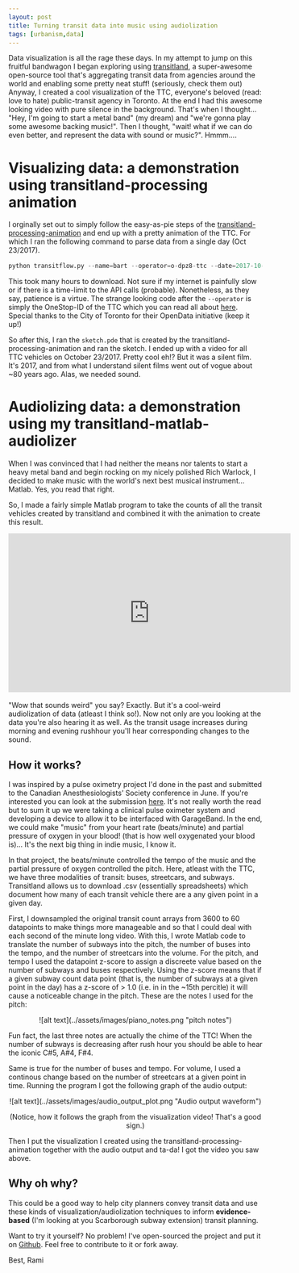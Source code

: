 ```yaml
---
layout: post
title: Turning transit data into music using audiolization
tags: [urbanism,data]
---
```


Data visualization is all the rage these days. In my attempt to jump on this fruitful bandwagon I began exploring using [transitland](https://transit.land/), a super-awesome open-source tool that's aggregating transit data from agencies around the world and enabling some pretty neat stuff! (seriously, check them out) Anyway, I created a cool visualization of the TTC, everyone's beloved (read: love to hate) public-transit agency in Toronto. At the end I had this awesome looking video with pure silence in the background. That's when I thought... "Hey, I'm going to start a metal band" (my dream) and "we're gonna play some awesome backing music!". Then I thought, "wait! what if we can do even better, and represent the data with sound or music?". Hmmm....

# Visualizing data: a demonstration using transitland-processing animation


I orginally set out to simply follow the easy-as-pie steps of the [transitland-processing-animation](https://github.com/transitland/transitland-processing-animation) and end up with a pretty animation of the TTC. For which I ran the following command to parse data from a single day (Oct 23/2017).

```python
python transitflow.py --name=bart --operator=o-dpz8-ttc --date=2017-10-23
```

This took many hours to download. Not sure if my internet is painfully slow or if there is a time-limit to the API calls (probable). Nonetheless, as they say, patience is a virtue. The strange looking code after the `--operator` is simply the OneStop-ID of the TTC which you can read all about [here](https://transit.land/feed-registry/operators/o-dpz8-ttc). Special thanks to the City of Toronto for their OpenData initiative (keep it up!)

So after this, I ran the ```sketch.pde``` that is created by the transitland-processing-animation and ran the sketch. I ended up with a video for all TTC vehicles on October 23/2017. Pretty cool eh!? But it was a silent film. It's 2017, and from what I understand silent films went out of vogue about ~80 years ago. Alas, we needed sound.


# Audiolizing data: a demonstration using my transitland-matlab-audiolizer

When I was convinced that I had neither the means nor talents to start a heavy metal band and begin rocking on my nicely polished Rich Warlock, I decided to make music with the world's next best musical instrument... Matlab. Yes, you read that right.

So, I made a fairly simple Matlab program to take the counts of all the transit vehicles created by transitland and combined it with the animation to create this result.

<iframe width="560" height="315" src="https://www.youtube.com/embed/QAK1Z8-vb6g" frameborder="0" gesture="media" allowfullscreen></iframe>

"Wow that sounds weird" you say? Exactly. But it's a cool-weird audiolization of data (atleast I think so!). Now not only are you looking at the data you're also hearing it as well. As the transit usage increases during morning and evening rushhour you'll hear corresponding changes to the sound.

## How it works?

I was inspired by a pulse oximetry project I'd done in the past and submitted to the Canadian Anesthesiologists’ Society conference in June. If you're interested you can look at the submission [here](http://www.casconference.ca/cas-media/2017/posters/285352.pdf). It's not really worth the read but to sum it up we were taking a clinical pulse oximeter system and developing a device to allow it to be interfaced with GarageBand. In the end, we could make "music" from your heart rate (beats/minute) and partial pressure of oxygen in your blood! (that is how well oxygenated your blood is)... It's the next big thing in indie music, I know it.

In that project, the beats/minute controlled the tempo of the music and the partial pressure of oxygen controlled the pitch. Here, atleast with the TTC, we have three modalities of transit: buses, streetcars, and subways. Transitland allows us to download .csv (essentially spreadsheets) which document how many of each transit vehicle there are a any given point in a given day. 

First, I downsampled the original transit count arrays from 3600 to 60 datapoints to make things more manageable and so that I could deal with each second of the minute long video. With this, I wrote Matlab code to translate the number of subways into the pitch, the number of buses into the tempo, and the number of streetcars into the volume.  For the pitch, and tempo I used the datapoint z-score to assign a discreete value based on the number of subways and buses respectively. Using the z-score means that if a given subway count data point (that is, the number of subways at a given point in the day) has a z-score of > 1.0 (i.e. in in the ~15th percitle) it will cause a noticeable change in the pitch. These are the notes I used for the pitch: 

<center>
![alt text](../assets/images/piano_notes.png "pitch notes")



</center>

Fun fact, the last three notes are actually the chime of the TTC! When the number of subways is decreasing after rush hour you should be able to hear the iconic C#5, A#4, F#4.

Same is true for the number of buses and tempo. For volume, I used a continous change based on the number of streetcars at a given point in time. Running the program I got the following graph of the audio output: 

<center>
![alt text](../assets/images/audio_output_plot.png "Audio output waveform")


(Notice, how it follows the graph from the visualization video! That's a good sign.)
</center>


Then I put the visualization I created using the transitland-processing-animation together with the audio output and ta-da! I got the video you saw above.

## Why oh why?

This could be a good way to help city planners convey transit data and use these kinds of visualization/audiolization techniques to inform __evidence-based__ (I'm looking at you Scarborough subway extension) transit planning.

Want to try it yourself? No problem! I've open-sourced the project and put it on [Github](https://github.com/rami-codes/transitland-matlab-audiolizer). Feel free to contribute to it or fork away.



Best,
Rami 
